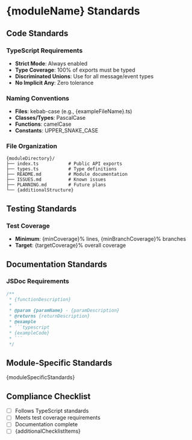 # {moduleName} Standards

## Code Standards

### TypeScript Requirements
- **Strict Mode**: Always enabled
- **Type Coverage**: 100% of exports must be typed
- **Discriminated Unions**: Use for all message/event types
- **No Implicit Any**: Zero tolerance

### Naming Conventions
- **Files**: kebab-case (e.g., {exampleFileName}.ts)
- **Classes/Types**: PascalCase
- **Functions**: camelCase
- **Constants**: UPPER_SNAKE_CASE

### File Organization
```
{moduleDirectory}/
├── index.ts           # Public API exports
├── types.ts           # Type definitions
├── README.md          # Module documentation
├── ISSUES.md          # Known issues
├── PLANNING.md        # Future plans
└── {additionalStructure}
```

## Testing Standards

### Test Coverage
- **Minimum**: {minCoverage}% lines, {minBranchCoverage}% branches
- **Target**: {targetCoverage}% overall coverage

## Documentation Standards

### JSDoc Requirements
```typescript
/**
 * {functionDescription}
 * 
 * @param {paramName} - {paramDescription}
 * @returns {returnDescription}
 * @example
 * ```typescript
 * {exampleCode}
 * ```
 */
```

## Module-Specific Standards

{moduleSpecificStandards}

## Compliance Checklist

- [ ] Follows TypeScript standards
- [ ] Meets test coverage requirements
- [ ] Documentation complete
- [ ] {additionalChecklistItems}
